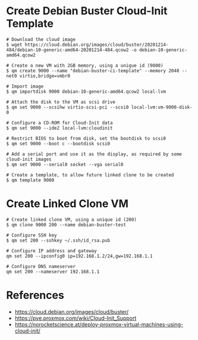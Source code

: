 # Create Debian Buster Cloud-Init Template

```shell
# Download the cloud image
$ wget https://cloud.debian.org/images/cloud/buster/20201214-484/debian-10-generic-amd64-20201214-484.qcow2 -o debian-10-generic-amd64.qcow2

# Create a new VM with 2GB memory, using a unique id (9000)
$ qm create 9000 --name "debian-buster-ci-template" --memory 2048 --net0 virtio,bridge=vmbr0

# Import image
$ qm importdisk 9000 debian-10-generic-amd64.qcow2 local-lvm

# Attach the disk to the VM as scsi drive
$ qm set 9000 --scsihw virtio-scsi-pci --scsi0 local-lvm:vm-9000-disk-0

# Configure a CD-ROM for Cloud-Init data
$ qm set 9000 --ide2 local-lvm:cloudinit

# Restrict BIOS to boot from disk, set the bootdisk to scsi0
$ qm set 9000 --boot c --bootdisk scsi0

# Add a serial port and use it as the display, as required by some cloud-init images
$ qm set 9000 --serial0 socket --vga serial0

# Create a template, to allow future linked clone to be created
$ qm template 9000
```

# Create Linked Clone VM

```shell
# Create linked clone VM, using a unique id (200)
$ qm clone 9000 200 --name debian-buster-test

# Configure SSH key
$ qm set 200 --sshkey ~/.ssh/id_rsa.pub

# Configure IP address and gateway
qm set 200 --ipconfig0 ip=192.168.1.2/24,gw=192.168.1.1

# Configure DNS nameserver
qm set 200 --nameserver 192.168.1.1
```

# References

* https://cloud.debian.org/images/cloud/buster/
* https://pve.proxmox.com/wiki/Cloud-Init_Support
* https://norocketscience.at/deploy-proxmox-virtual-machines-using-cloud-init/
